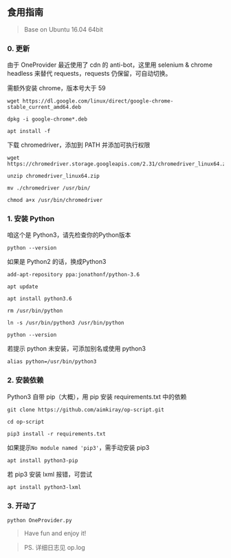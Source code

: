 ## 食用指南

> Base on Ubuntu 16.04 64bit

### 0. 更新

由于 OneProvider 最近使用了 cdn 的 anti-bot，这里用 selenium & chrome headless 来替代 requests，requests 仍保留，可自动切换。

需额外安装 chrome，版本号大于 59

```shell
wget https://dl.google.com/linux/direct/google-chrome-stable_current_amd64.deb

dpkg -i google-chrome*.deb

apt install -f
```

下载 chromedriver，添加到 PATH 并添加可执行权限

```shell
wget https://chromedriver.storage.googleapis.com/2.31/chromedriver_linux64.zip

unzip chromedriver_linux64.zip

mv ./chromedriver /usr/bin/

chmod a+x /usr/bin/chromedriver
```

### 1. 安装 Python

咱这个是 Python3，请先检查你的Python版本

```shell
python --version
```

如果是 Python2 的话，换成Python3

```shell
add-apt-repository ppa:jonathonf/python-3.6

apt update

apt install python3.6

rm /usr/bin/python

ln -s /usr/bin/python3 /usr/bin/python

python --version
```

若提示 python 未安装，可添加别名或使用 python3

```shell
alias python=/usr/bin/python3
```

### 2. 安装依赖

Python3 自带 pip（大概），用 pip 安装 requirements.txt 中的依赖

```shell
git clone https://github.com/aimkiray/op-script.git

cd op-script

pip3 install -r requirements.txt
```

如果提示`No module named 'pip3'`，需手动安装 pip3

```shell
apt install python3-pip
```

若 pip3 安装 lxml 报错，可尝试

```shell
apt install python3-lxml
```

### 3. 开动了

```shell
python OneProvider.py
```

> Have fun and enjoy it!

> PS. 详细日志见 op.log
